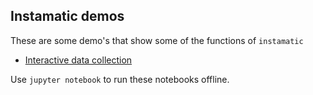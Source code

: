 ## Instamatic demos

These are some demo's that show some of the functions of `instamatic`

- [Interactive data collection](data_collection.ipynb)

Use `jupyter notebook` to run these notebooks offline.

